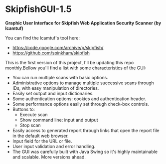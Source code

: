 # SkipfishGUI-1.5
**Graphic User Interface for Skipfish Web Application Security Scanner (by lcamtuf)**

You can find the lcamtuf's tool here:
- https://code.google.com/archive/p/skipfish/
- https://github.com/spinkham/skipfish

This is the first version of this project, I'll be updating this repo monthly.Bellow you'll find a list with some characteristics of the GUI:
- You can run multiple scans with basic options.
- Administrative options to manage multiple successive scans through IDs, with easy manipulation of directories.
- Easily set output and input dictionaries.
- Some authentication options: cookies and authentication header.
- Some performance options easily set through check-box controls.
- Buttons to:
  - Execute scan
  - Show command line: input and output
  - Stop scan
- Easily access to generated report through links that open the report file in the default web browser.
- Input field for the URL or file.
- User input validation and error handling.
- The GUI was carefully built with Java Swing so it's highly maintainable and scalable. More versions ahead.


